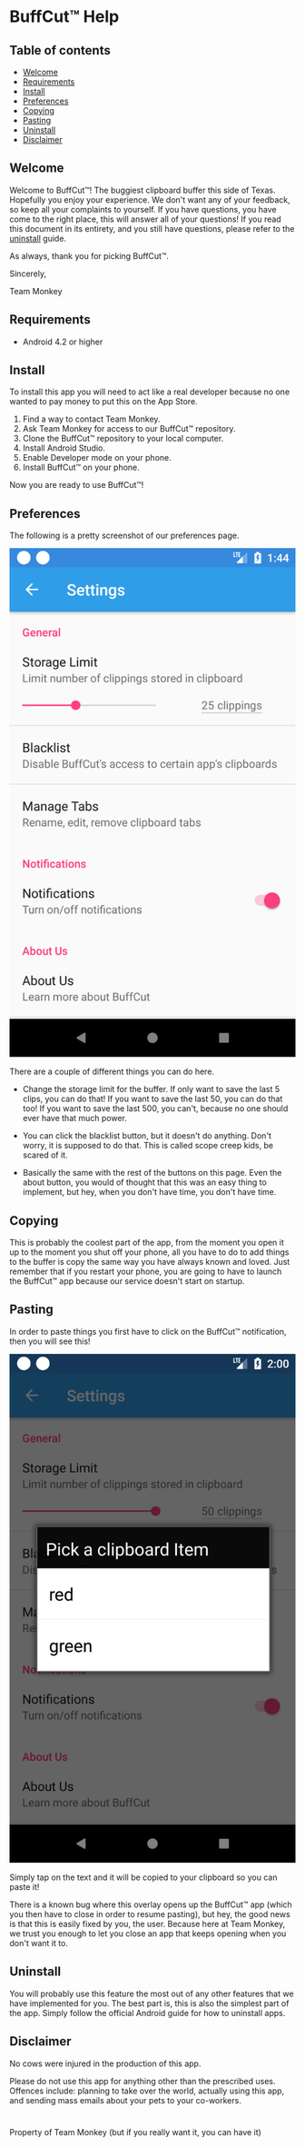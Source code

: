 # BuffCut&trade; Help

## Table of contents

- [Welcome](#welcome)
- [Requirements](#requirements)
- [Install](#install)
- [Preferences](#preferences)
- [Copying](#copying)
- [Pasting](#pasting)
- [Uninstall](#uninstall)
- [Disclaimer](#disclaimer)

## Welcome

Welcome to BuffCut&trade;! The buggiest clipboard buffer this side of Texas. Hopefully you enjoy your experience. We don't want any of your feedback, so keep all your complaints to yourself. If you have questions, you have come to the right place, this will answer all of your questions! If you read this document in its entirety, and you still have questions, please refer to the [uninstall](#uninstall) guide.

As always, thank you for picking BuffCut&trade;.

Sincerely,

Team Monkey

## Requirements

- Android 4.2 or higher

## Install

To install this app you will need to act like a real developer because no one wanted to pay money to put this on the App Store.

1. Find a way to contact Team Monkey.
1. Ask Team Monkey for access to our BuffCut&trade; repository.
1. Clone the BuffCut&trade; repository to your local computer.
1. Install Android Studio.
1. Enable Developer mode on your phone.
1. Install BuffCut&trade; on your phone.

Now you are ready to use BuffCut&trade;!

## Preferences

The following is a pretty screenshot of our preferences page.

![Picture of Preferences](HelpImages/Preferences.png)

There are a couple of different things you can do here.

- Change the storage limit for the buffer. If only want to save the last 5 clips, you can do that! If you want to save the last 50, you can do that too! If you want to save the last 500, you can't, because no one should ever have that much power.

- You can click the blacklist button, but it doesn't do anything. Don't worry, it is supposed to do that. This is called scope creep kids, be scared of it.

- Basically the same with the rest of the buttons on this page. Even the about button, you would of thought that this was an easy thing to implement, but hey, when you don't have time, you don't have time.

## Copying

This is probably the coolest part of the app, from the moment you open it up to the moment you shut off your phone, all you have to do to add things to the buffer is copy the same way you have always known and loved. Just remember that if you restart your phone, you are going to have to launch the BuffCut&trade; app because our service doesn't start on startup.

## Pasting

In order to paste things you first have to click on the BuffCut&trade; notification, then you will see this!

![Picture of Pasting](HelpImages/Pasting.png)

Simply tap on the text and it will be copied to your clipboard so you can paste it!

There is a known bug where this overlay opens up the BuffCut&trade; app (which you then have to close in order to resume pasting), but hey, the good news is that this is easily fixed by you, the user. Because here at Team Monkey, we trust you enough to let you close an app that keeps opening when you don't want it to.

## Uninstall

You will probably use this feature the most out of any other features that we have implemented for you. The best part is, this is also the simplest part of the app. Simply follow the official Android guide for how to uninstall apps.

## Disclaimer

No cows were injured in the production of this app.

Please do not use this app for anything other than the prescribed uses. Offences include: planning to take over the world, actually using this app, and sending mass emails about your pets to your co-workers.

#

Property of Team Monkey (but if you really want it, you can have it)
